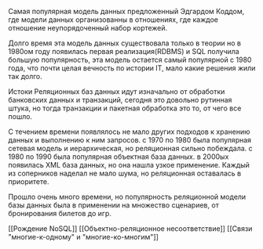 Самая популярная модель данных предложенный Эдгардом Коддом, где модели данных организованны в отношениях, где каждое отношение неупорядоченный набор кортежей.

Долго время эта модель данных существовала только в теории но в 1980ом году появилась первая реализация(RDBMS) и SQL получила большую популярность, эта модель остается самый популярной с 1980 года, что почти целая вечность по истории IT, мало какие решения жили так долго.

Истоки Реляционных баз данных идут изначально от обработки банковских данных и транзакций, сегодня это довольно рутинная штука, но тогда транзакции и пакетная обработка это то, от чего все пошло.

С течением времени появлялось не мало других подходов к хранению данных и выполнению к ним запросов. с 1970 по 1980 была популярная  сетевая модель и иерархическая, но реляционная сильно побеждала. с 1980 по 1990 была популярная объектная база данных. в 2000ых появилась XML база данных, но она нашла узкое применение. Каждый из соперников наделал не мало шума, но реляционная оставалась в приоритете.

Прошло очень много времени, но популярность реляционной модели базы данных была в применении на множество сценариев, от бронирования билетов до игр.

[[Рождение NoSQL]]
[[Объектно-реляционное несоответствие]]
[[Связи "многие-к-одному" и "многие-ко-многим"]]